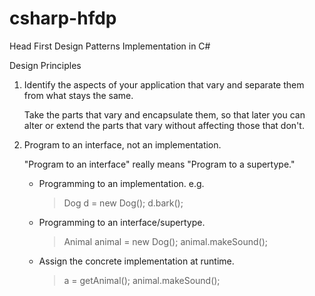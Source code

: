 # csharp-hfdp
Head First Design Patterns Implementation in C#

Design Principles
1. Identify the aspects of your application that vary and separate them from what stays the same.
    
    Take the parts that vary and encapsulate them, so that later you can alter or extend the
    parts that vary without affecting those that don't.

2. Program to an interface, not an implementation.

    "Program to an interface" really means "Program to a supertype."
    * Programming to an implementation. e.g.
        > Dog d = new Dog();
        > d.bark();
    * Programming to an interface/supertype.
        > Animal animal = new Dog();
        > animal.makeSound();
    * Assign the concrete implementation at runtime.
        > a = getAnimal();
        > animal.makeSound();